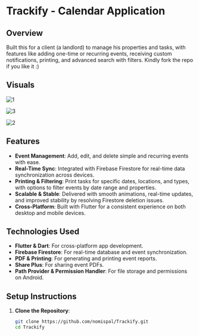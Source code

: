 # Trackify - Calendar Application


## Overview
Built this for a client (a landlord) to manage his properties and tasks, with features like adding one-time or recurring events, receiving custom notifications, printing, and advanced search with filters.
Kindly fork the repo if you like it :)


## Visuals

![1](https://github.com/user-attachments/assets/9d1b099c-9fa5-43cd-9cdd-32b8603b4edd)

![3](https://github.com/user-attachments/assets/416762c1-445d-481f-a175-76abcee44c73)

![2](https://github.com/user-attachments/assets/2087765c-8c4b-4d4c-85cb-9f54b1913fac)



## Features
- **Event Management**: Add, edit, and delete simple and recurring events with ease.
- **Real-Time Sync**: Integrated with Firebase Firestore for real-time data synchronization across devices.
- **Printing & Filtering**: Print tasks for specific dates, locations, and types, with options to filter events by date range and properties.
- **Scalable & Stable**: Delivered with smooth animations, real-time updates, and improved stability by resolving Firestore deletion issues.
- **Cross-Platform**: Built with Flutter for a consistent experience on both desktop and mobile devices.

## Technologies Used
- **Flutter & Dart**: For cross-platform app development.
- **Firebase Firestore**: For real-time database and event synchronization.
- **PDF & Printing**: For generating and printing event reports.
- **Share Plus**: For sharing event PDFs.
- **Path Provider & Permission Handler**: For file storage and permissions on Android.

## Setup Instructions
1. **Clone the Repository**:
   ```bash
   git clone https://github.com/nomispal/Trackify.git
   cd Trackify
